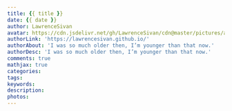 ```yaml
---
title: {{ title }}
date: {{ date }}
author: LawrenceSivan
avatar: https://cdn.jsdelivr.net/gh/LawrenceSivan/cdn@master/pictures/avatar.jpg
authorLink: 'https://lawrencesivan.github.io/'
authorAbout: 'I was so much older then, I’m younger than that now.'
authorDesc: 'I was so much older then, I’m younger than that now.'
comments: true
mathjax: true
categories: 
tags:
keywords:
description: 
photos: 
---
```


